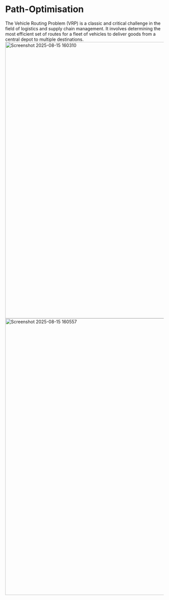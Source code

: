 # Path-Optimisation
The Vehicle Routing Problem (VRP) is a classic and critical challenge in the field of logistics and supply chain management. It involves determining the most efficient set of routes for a fleet of vehicles to deliver goods from a central depot to multiple destinations. 
<img width="1919" height="877" alt="Screenshot 2025-08-15 160310" src="https://github.com/user-attachments/assets/40493d26-df01-476a-adda-f939021ba82f" />
<img width="1900" height="878" alt="Screenshot 2025-08-15 160557" src="https://github.com/user-attachments/assets/5262d223-68bc-4fef-8a01-a25bccfebb78" />
